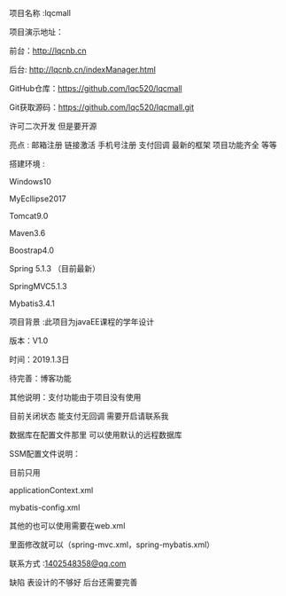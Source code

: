 项目名称 :lqcmall 

项目演示地址：

前台：http://lqcnb.cn

后台:  http://lqcnb.cn/indexManager.html

GitHub仓库：https://github.com/lqc520/lqcmall

Git获取源码：https://github.com/lqc520/lqcmall.git

许可二次开发 但是要开源 

亮点 : 邮箱注册 链接激活  手机号注册 支付回调  最新的框架 项目功能齐全 等等

搭建环境 :

Windows10

MyEcllipse2017

Tomcat9.0

Maven3.6 
  
Boostrap4.0
 
Spring 5.1.3 （目前最新）
 
SpringMVC5.1.3 
 
Mybatis3.4.1

项目背景 :此项目为javaEE课程的学年设计

版本：V1.0 

时间：2019.1.3日

待完善：博客功能 

其他说明：支付功能由于项目没有使用

目前关闭状态 能支付无回调 需要开启请联系我 

数据库在配置文件那里 可以使用默认的远程数据库

SSM配置文件说明：

目前只用 

applicationContext.xml 

mybatis-config.xml 

其他的也可以使用需要在web.xml

里面修改就可以（spring-mvc.xml，spring-mybatis.xml）

联系方式 :1402548358@qq.com

缺陷  表设计的不够好 后台还需要完善



